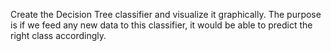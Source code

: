 Create the Decision Tree classifier and visualize it graphically. 
The purpose is if we feed any new data to this classifier, it would be able to  predict the right class accordingly.
